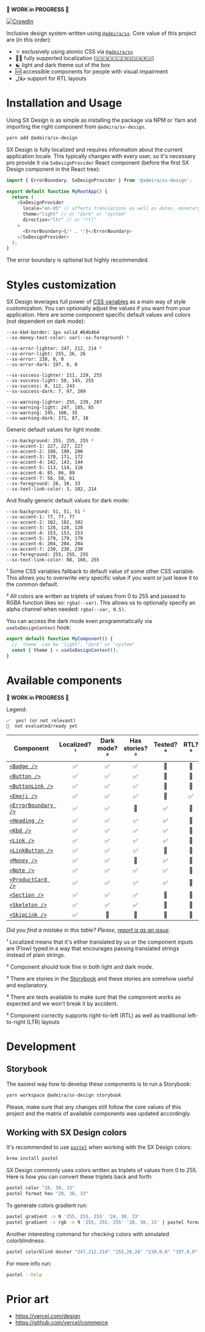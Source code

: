 **🚧 WORK in PROGRESS 🚧**

[![Crowdin](https://badges.crowdin.net/sx-design/localized.svg)](https://crowdin.com/project/sx-design)

Inclusive design system written using [`@adeira/sx`](https://github.com/adeira/sx). Core value of this project are (in this order):

- ⚛️ exclusively using atomic CSS via [`@adeira/sx`](https://github.com/adeira/sx)
- 🏳️‍🌈 fully supported localization ([🇺🇸🇲🇽🇨🇿🇳🇴🇺🇦🇷🇺](https://crowdin.com/project/sx-design))
- ☯️ light and dark theme out of the box
- 🆘 accessible components for people with visual impairment
- حلال support for RTL layouts

# Installation and Usage

Using SX Design is as simple as installing the package via NPM or Yarn and importing the right component from `@adeira/sx-design`.

```bash
yarn add @adeira/sx-design
```

SX Design is fully localized and requires information about the current application locale. This typically changes with every user, so it's necessary pro provide it via `SxDesignProvider` React component (before the first SX Design component in the React tree):

```js
import { ErrorBoundary, SxDesignProvider } from '@adeira/sx-design';

export default function MyRootApp() {
  return (
    <SxDesignProvider
      locale="en-US" // affects translations as well as dates, monetary values and similar
      theme="light" // or "dark" or "system"
      direction="ltr" // or "rtl"
    >
      <ErrorBoundary>{/* … */}</ErrorBoundary>
    </SxDesignProvider>
  );
}
```

The error boundary is optional but highly recommended.

# Styles customization

SX Design leverages full power of [CSS variables](https://developer.mozilla.org/en-US/docs/Web/CSS/Using_CSS_custom_properties) as a main way of style customization. You can optionally adjust the values if you want from your application. Here are some component specific default values and colors (not dependent on dark mode):

<!-- TODO: generate automatically from the source code? -->

```text
--sx-kbd-border: 1px solid #b4b4b4
--sx-money-text-color: var(--sx-foreground) ¹

--sx-error-lighter: 247, 212, 214 ²
--sx-error-light: 255, 26, 26
--sx-error: 238, 0, 0
--sx-error-dark: 197, 0, 0

--sx-success-lighter: 211, 229, 255
--sx-success-light: 50, 145, 255
--sx-success: 0, 112, 243
--sx-success-dark: 7, 97, 209

--sx-warning-lighter: 255, 239, 207
--sx-warning-light: 247, 185, 85
--sx-warning: 245, 166, 35
--sx-warning-dark: 171, 87, 10
```

Generic default values for light mode:

```text
--sx-background: 255, 255, 255 ²
--sx-accent-1: 227, 227, 227
--sx-accent-2: 198, 199, 200
--sx-accent-3: 170, 171, 172
--sx-accent-4: 142, 143, 144
--sx-accent-5: 113, 114, 116
--sx-accent-6: 85, 86, 89
--sx-accent-7: 56, 58, 61
--sx-foreground: 28, 30, 33
--sx-text-link-color: 3, 102, 214
```

And finally generic default values for dark mode:

```text
--sx-background: 51, 51, 51 ²
--sx-accent-1: 77, 77, 77
--sx-accent-2: 102, 102, 102
--sx-accent-3: 128, 128, 128
--sx-accent-4: 153, 153, 153
--sx-accent-5: 179, 179, 179
--sx-accent-6: 204, 204, 204
--sx-accent-7: 230, 230, 230
--sx-foreground: 255, 255, 255
--sx-text-link-color: 88, 166, 255
```

¹ Some CSS variables fallback to default value of some other CSS variable. This allows you to overwrite very specific value if you want or just leave it to the common default.

² All colors are written as triplets of values from 0 to 255 and passed to RGBA function likes so: `rgba(--var)`. This allows us to optionally specify an alpha channel when needed: `rgba(--var, 0.5)`.

You can access the dark mode even programmatically via `useSxDesignContext` hook:

```js
export default function MyComponent() {
  // `theme` can be "light", "dark" or "system"
  const { theme } = useSxDesignContext();
}
```

# Available components

**🚧 WORK in PROGRESS 🚧**

Legend:

```text
✅  yes! (or not relevant)
🧐  not evaluated/ready yet
```

| Component             | Localized?¹ | Dark mode?² | Has stories?³ | Tested?⁴ | RTL?⁵ |
| --------------------- | :---------: | :---------: | :-----------: | :------: | :---: |
| [`<Badge />`]         |     ✅      |     ✅      |      ✅       |    🧐    |  🧐   |
| [`<Button />`]        |     ✅      |     ✅      |      ✅       |    🧐    |  🧐   |
| [`<ButtonLink />`]    |     ✅      |     ✅      |      ✅       |    🧐    |  🧐   |
| [`<Emoji />`]         |     ✅      |     ✅      |      ✅       |    🧐    |  ✅   |
| [`<ErrorBoundary />`] |     ✅      |     ✅      |      🧐       |    ✅    |  🧐   |
| [`<Heading />`]       |     ✅      |     ✅      |      ✅       |    ✅    |  🧐   |
| [`<Kbd />`]           |     ✅      |     ✅      |      ✅       |    ✅    |  🧐   |
| [`<Link />`]          |     ✅      |     ✅      |      ✅       |    ✅    |  🧐   |
| [`<LinkButton />`]    |     ✅      |     ✅      |      ✅       |    🧐    |  🧐   |
| [`<Money />`]         |     ✅      |     ✅      |      🧐       |    ✅    |  🧐   |
| [`<Note />`]          |     ✅      |     ✅      |      ✅       |    ✅    |  🧐   |
| [`<ProductCard />`]   |     ✅      |     ✅      |      ✅       |    ✅    |  🧐   |
| [`<Section />`]       |     ✅      |     ✅      |      ✅       |    🧐    |  🧐   |
| [`<Skeleton />`]      |     ✅      |     ✅      |      ✅       |    🧐    |  🧐   |
| [`<SkipLink />`]      |     ✅      |     🧐      |      🧐       |    🧐    |  🧐   |

[`<badge />`]: https://sx-design.vercel.app/?path=/story/example-badge
[`<button />`]: https://sx-design.vercel.app/?path=/story/example-button
[`<buttonlink />`]: https://sx-design.vercel.app/?path=/story/example-buttonlink
[`<emoji />`]: https://sx-design.vercel.app/?path=/story/example-emoji
[`<errorboundary />`]: https://sx-design.vercel.app/?path=/story/example-errorboundary
[`<heading />`]: https://sx-design.vercel.app/?path=/story/example-heading
[`<kbd />`]: https://sx-design.vercel.app/?path=/story/example-kbd
[`<link />`]: https://sx-design.vercel.app/?path=/story/example-link
[`<linkbutton />`]: https://sx-design.vercel.app/?path=/story/example-linkbutton
[`<money />`]: https://sx-design.vercel.app/?path=/story/example-money
[`<note />`]: https://sx-design.vercel.app/?path=/story/example-note
[`<productcard />`]: https://sx-design.vercel.app/?path=/story/example-productcard
[`<section />`]: https://sx-design.vercel.app/?path=/story/example-section
[`<skeleton />`]: https://sx-design.vercel.app/?path=/story/example-skeleton
[`<skiplink />`]: https://sx-design.vercel.app/?path=/story/example-skiplink

_Did you find a mistake in this table? Please, [report is as an issue](https://github.com/adeira/universe/issues/new)._

¹ Localized means that it's either translated by us or the component inputs are (Flow) typed in a way that encourages passing translated strings instead of plain strings.

² Component should look fine in both light and dark mode.

³ There are stories in the [Storybook](https://sx-design.vercel.app/) and these stories are somehow useful and explanatory.

⁴ There are tests available to make sure that the component works as expected and we won't break it by accident.

⁵ Component correctly supports right-to-left (RTL) as well as traditional left-to-right (LTR) layouts

# Development

## Storybook

The easiest way how to develop these components is to run a Storybook:

```bash
yarn workspace @adeira/sx-design storybook
```

Please, make sure that any changes still follow the core values of this project and the matrix of available components was updated accordingly.

## Working with SX Design colors

It's recommended to use [`pastel`](https://github.com/sharkdp/pastel) when working with the SX Design colors:

```bash
brew install pastel
```

SX Design commonly uses colors written as triplets of values from 0 to 255. Here is how you can convert these triplets back and forth:

```bash
pastel color "28, 30, 33"
pastel format hex "28, 30, 33"
```

To generate colors gradient run:

```bash
pastel gradient -n 9 '255, 255, 255' '28, 30, 33'
pastel gradient -s rgb -n 9 '255, 255, 255' '28, 30, 33' | pastel format rgb
```

Another interesting command for checking colors with simulated colorblindness:

```bash
pastel colorblind deuter "247,212,214" "255,26,26" "238,0,0" "197,0,0"
```

For more info run:

```bash
pastel --help
```

# Prior art

- https://vercel.com/design
- https://github.com/vercel/commerce
